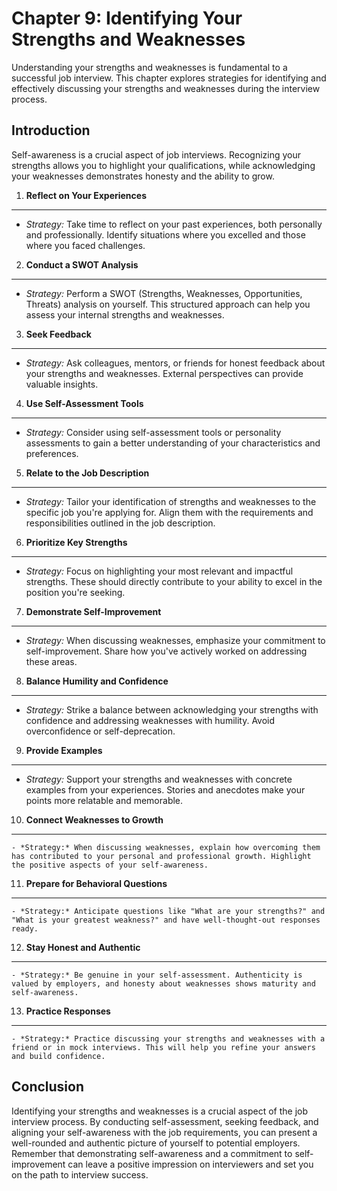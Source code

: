 Chapter 9: Identifying Your Strengths and Weaknesses
====================================================

Understanding your strengths and weaknesses is fundamental to a successful job interview. This chapter explores strategies for identifying and effectively discussing your strengths and weaknesses during the interview process.

Introduction
------------

Self-awareness is a crucial aspect of job interviews. Recognizing your strengths allows you to highlight your qualifications, while acknowledging your weaknesses demonstrates honesty and the ability to grow.

1. **Reflect on Your Experiences**
----------------------------------

* *Strategy:* Take time to reflect on your past experiences, both personally and professionally. Identify situations where you excelled and those where you faced challenges.

2. **Conduct a SWOT Analysis**
------------------------------

* *Strategy:* Perform a SWOT (Strengths, Weaknesses, Opportunities, Threats) analysis on yourself. This structured approach can help you assess your internal strengths and weaknesses.

3. **Seek Feedback**
--------------------

* *Strategy:* Ask colleagues, mentors, or friends for honest feedback about your strengths and weaknesses. External perspectives can provide valuable insights.

4. **Use Self-Assessment Tools**
--------------------------------

* *Strategy:* Consider using self-assessment tools or personality assessments to gain a better understanding of your characteristics and preferences.

5. **Relate to the Job Description**
------------------------------------

* *Strategy:* Tailor your identification of strengths and weaknesses to the specific job you're applying for. Align them with the requirements and responsibilities outlined in the job description.

6. **Prioritize Key Strengths**
-------------------------------

* *Strategy:* Focus on highlighting your most relevant and impactful strengths. These should directly contribute to your ability to excel in the position you're seeking.

7. **Demonstrate Self-Improvement**
-----------------------------------

* *Strategy:* When discussing weaknesses, emphasize your commitment to self-improvement. Share how you've actively worked on addressing these areas.

8. **Balance Humility and Confidence**
--------------------------------------

* *Strategy:* Strike a balance between acknowledging your strengths with confidence and addressing weaknesses with humility. Avoid overconfidence or self-deprecation.

9. **Provide Examples**
-----------------------

* *Strategy:* Support your strengths and weaknesses with concrete examples from your experiences. Stories and anecdotes make your points more relatable and memorable.

10. **Connect Weaknesses to Growth**
------------------------------------

    - *Strategy:* When discussing weaknesses, explain how overcoming them has contributed to your personal and professional growth. Highlight the positive aspects of your self-awareness.

11. **Prepare for Behavioral Questions**
----------------------------------------

    - *Strategy:* Anticipate questions like "What are your strengths?" and "What is your greatest weakness?" and have well-thought-out responses ready.

12. **Stay Honest and Authentic**
---------------------------------

    - *Strategy:* Be genuine in your self-assessment. Authenticity is valued by employers, and honesty about weaknesses shows maturity and self-awareness.

13. **Practice Responses**
--------------------------

    - *Strategy:* Practice discussing your strengths and weaknesses with a friend or in mock interviews. This will help you refine your answers and build confidence.

Conclusion
----------

Identifying your strengths and weaknesses is a crucial aspect of the job interview process. By conducting self-assessment, seeking feedback, and aligning your self-awareness with the job requirements, you can present a well-rounded and authentic picture of yourself to potential employers. Remember that demonstrating self-awareness and a commitment to self-improvement can leave a positive impression on interviewers and set you on the path to interview success.
